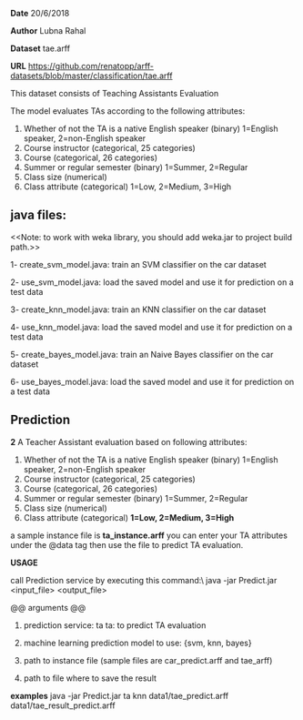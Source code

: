 **Date**
20/6/2018

**Author**
Lubna Rahal


**Dataset**
tae.arff

**URL**
https://github.com/renatopp/arff-datasets/blob/master/classification/tae.arff


This dataset consists of Teaching Assistants Evaluation

The model evaluates TAs according to the following attributes:

1. Whether of not the TA is a native English speaker (binary)
     1=English speaker, 2=non-English speaker
2. Course instructor (categorical, 25 categories)
3. Course (categorical, 26 categories)
4. Summer or regular semester (binary) 1=Summer, 2=Regular
5. Class size (numerical)
6. Class attribute (categorical) 1=Low, 2=Medium, 3=High



java files:
------------
<<Note: to work with weka library, you should add weka.jar to project build path.>>

1- create_svm_model.java:
train an SVM classifier on the car dataset

2- use_svm_model.java:
load the saved model and use it for prediction on a test data


3- create_knn_model.java:
train an KNN classifier on the car dataset

4- use_knn_model.java:
load the saved model and use it for prediction on a test data


5- create_bayes_model.java:
train an Naive Bayes classifier on the car dataset

6- use_bayes_model.java:
load the saved model and use it for prediction on a test data


Prediction
------------

**2** A Teacher Assistant evaluation based on following attributes:

1. Whether of not the TA is a native English speaker (binary)
     1=English speaker, 2=non-English speaker
2. Course instructor (categorical, 25 categories)
3. Course (categorical, 26 categories)
4. Summer or regular semester (binary) 1=Summer, 2=Regular
5. Class size (numerical)
6. Class attribute (categorical) **1=Low, 2=Medium, 3=High**

a sample instance file is **ta_instance.arff**
you can enter your TA attributes under the @data tag then use the file to predict TA evaluation.


**USAGE**

call Prediction service by executing this command:\\
java -jar Predict.jar <service> <model> <input_file> <output_file>

@@ arguments @@
1. prediction service: ta
ta: to predict TA evaluation

2. machine learning prediction model to use: {svm, knn, bayes}
3. path to instance file (sample files are car_predict.arff and tae_arff)
4. path to file where to save the result

**examples**
java -jar Predict.jar ta knn data1/tae_predict.arff data1/tae_result_predict.arff





